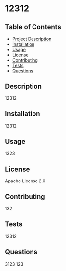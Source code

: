 # 12312
  
  ## Table of Contents
  - [Project Description](#Description)
  - [Installation](#Installation)
  - [Usage](#Usage)
  - [License](#License)
  - [Contributing](#Contributing)
  - [Tests](#Tests)
  - [Questions](#Questions)

  ## Description
  12312

  ## Installation
  12312

  ## Usage
  1323

  ## License
  Apache License 2.0

  ## Contributing
  132

  ## Tests
  12312

  ## Questions
  3123
  123
